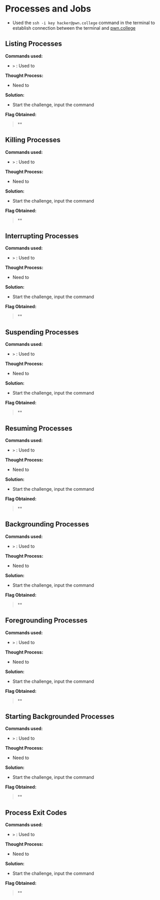 # Processes and Jobs
- Used the `ssh -i key hacker@pwn.college` command in the terminal to establish connection between the terminal and [pwn.college](https://pwn.college/)

## Listing Processes
**Commands used:**
- `>`  : Used to   

**Thought Process:**
- Need to

**Solution:**
- Start the challenge, input the command

**Flag Obtained:**
> **

## Killing Processes
**Commands used:**
- `>`  : Used to   

**Thought Process:**
- Need to

**Solution:**
- Start the challenge, input the command

**Flag Obtained:**
> **

## Interrupting Processes
**Commands used:**
- `>`  : Used to   

**Thought Process:**
- Need to

**Solution:**
- Start the challenge, input the command

**Flag Obtained:**
> **

## Suspending Processes
**Commands used:**
- `>`  : Used to   

**Thought Process:**
- Need to

**Solution:**
- Start the challenge, input the command

**Flag Obtained:**
> **

## Resuming Processes
**Commands used:**
- `>`  : Used to   

**Thought Process:**
- Need to

**Solution:**
- Start the challenge, input the command

**Flag Obtained:**
> **

## Backgrounding Processes
**Commands used:**
- `>`  : Used to   

**Thought Process:**
- Need to

**Solution:**
- Start the challenge, input the command

**Flag Obtained:**
> **

## Foregrounding Processes
**Commands used:**
- `>`  : Used to   

**Thought Process:**
- Need to

**Solution:**
- Start the challenge, input the command

**Flag Obtained:**
> **

## Starting Backgrounded Processes
**Commands used:**
- `>`  : Used to   

**Thought Process:**
- Need to

**Solution:**
- Start the challenge, input the command

**Flag Obtained:**
> **

## Process Exit Codes
**Commands used:**
- `>`  : Used to   

**Thought Process:**
- Need to

**Solution:**
- Start the challenge, input the command

**Flag Obtained:**
> **
